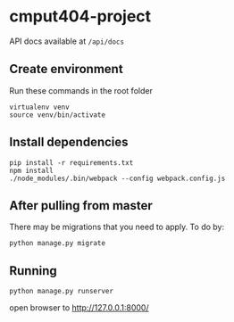 # cmput404-project

API docs available at ```/api/docs```

## Create environment ##
Run these commands in the root folder
```
virtualenv venv
source venv/bin/activate
```

## Install dependencies ##
```
pip install -r requirements.txt
npm install
./node_modules/.bin/webpack --config webpack.config.js
```


## After pulling from master
There may be migrations that you need to apply. To do by:
```
python manage.py migrate
```

## Running
```
python manage.py runserver
```
open browser to http://127.0.0.1:8000/


